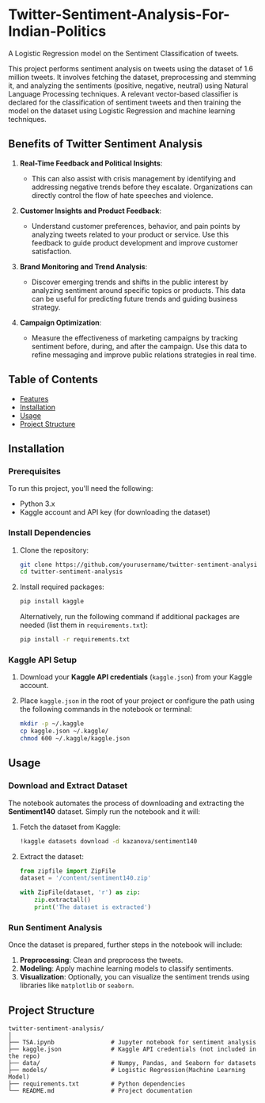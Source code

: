 # Twitter-Sentiment-Analysis-For-Indian-Politics
A Logistic Regression model on the Sentiment Classification of tweets.

This project performs sentiment analysis on tweets using the dataset of 1.6 million tweets. It involves fetching the dataset, preprocessing and stemming it, and analyzing the sentiments (positive, negative, neutral) using Natural Language Processing techniques. A relevant vector-based classifier is declared for the classification of sentiment tweets and then training the model on the dataset using Logistic Regression and machine learning techniques.

## Benefits of Twitter Sentiment Analysis

1. **Real-Time Feedback and Political Insights**:
   - This can also assist with crisis management by identifying and addressing negative trends before they escalate. Organizations can directly control the flow of hate speeches and violence.

2. **Customer Insights and Product Feedback**:
   - Understand customer preferences, behavior, and pain points by analyzing tweets related to your product or service. Use this feedback to guide product development and improve customer satisfaction.

3. **Brand Monitoring and Trend Analysis**:
   - Discover emerging trends and shifts in the public interest by analyzing sentiment around specific topics or products. This data can be useful for predicting future trends and guiding business strategy.

4. **Campaign Optimization**:
   - Measure the effectiveness of marketing campaigns by tracking sentiment before, during, and after the campaign. Use this data to refine messaging and improve public relations strategies in real time.





## Table of Contents

- [Features](#features)
- [Installation](#installation)
- [Usage](#usage)
- [Project Structure](#project-structure)


## Installation

### Prerequisites

To run this project, you'll need the following:

- Python 3.x
- Kaggle account and API key (for downloading the dataset)

### Install Dependencies

1. Clone the repository:

    ```bash
    git clone https://github.com/yourusername/twitter-sentiment-analysis.git
    cd twitter-sentiment-analysis
    ```

2. Install required packages:

    ```bash
    pip install kaggle
    ```

    Alternatively, run the following command if additional packages are needed (list them in `requirements.txt`):

    ```bash
    pip install -r requirements.txt
    ```

### Kaggle API Setup

1. Download your **Kaggle API credentials** (`kaggle.json`) from your Kaggle account.
2. Place `kaggle.json` in the root of your project or configure the path using the following commands in the notebook or terminal:

    ```bash
    mkdir -p ~/.kaggle
    cp kaggle.json ~/.kaggle/
    chmod 600 ~/.kaggle/kaggle.json
    ```

## Usage

### Download and Extract Dataset

The notebook automates the process of downloading and extracting the **Sentiment140** dataset. Simply run the notebook and it will:

1. Fetch the dataset from Kaggle:

    ```bash
    !kaggle datasets download -d kazanova/sentiment140
    ```

2. Extract the dataset:

    ```python
    from zipfile import ZipFile
    dataset = '/content/sentiment140.zip'
    
    with ZipFile(dataset, 'r') as zip:
        zip.extractall()
        print('The dataset is extracted')
    ```

### Run Sentiment Analysis

Once the dataset is prepared, further steps in the notebook will include:

1. **Preprocessing**: Clean and preprocess the tweets.
2. **Modeling**: Apply machine learning models to classify sentiments.
3. **Visualization**: Optionally, you can visualize the sentiment trends using libraries like `matplotlib` or `seaborn`.

## Project Structure

```plaintext
twitter-sentiment-analysis/
│
├── TSA.ipynb                # Jupyter notebook for sentiment analysis
├── kaggle.json              # Kaggle API credentials (not included in the repo)
├── data/                    # Numpy, Pandas, and Seaborn for datasets
├── models/                  # Logistic Regression(Machine Learning Model)
├── requirements.txt         # Python dependencies
└── README.md                # Project documentation


